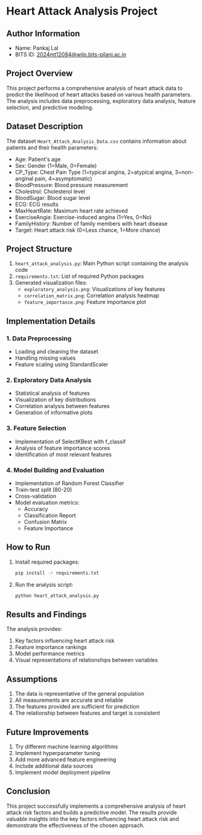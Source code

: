 # Heart Attack Analysis Project

## Author Information
- Name: Pankaj Lal
- BITS ID: 2024mt12084@wilp.bits-pilani.ac.in

## Project Overview
This project performs a comprehensive analysis of heart attack data to predict the likelihood of heart attacks based on various health parameters. The analysis includes data preprocessing, exploratory data analysis, feature selection, and predictive modeling.

## Dataset Description
The dataset `Heart_Attack_Analysis_Data.csv` contains information about patients and their health parameters:
- Age: Patient's age
- Sex: Gender (1=Male, 0=Female)
- CP_Type: Chest Pain Type (1=typical angina, 2=atypical angina, 3=non-anginal pain, 4=asymptomatic)
- BloodPressure: Blood pressure measurement
- Cholestrol: Cholesterol level
- BloodSugar: Blood sugar level
- ECG: ECG results
- MaxHeartRate: Maximum heart rate achieved
- ExerciseAngia: Exercise-induced angina (1=Yes, 0=No)
- FamilyHistory: Number of family members with heart disease
- Target: Heart attack risk (0=Less chance, 1=More chance)

## Project Structure
1. `heart_attack_analysis.py`: Main Python script containing the analysis code
2. `requirements.txt`: List of required Python packages
3. Generated visualization files:
   - `exploratory_analysis.png`: Visualizations of key features
   - `correlation_matrix.png`: Correlation analysis heatmap
   - `feature_importance.png`: Feature importance plot

## Implementation Details

### 1. Data Preprocessing
- Loading and cleaning the dataset
- Handling missing values
- Feature scaling using StandardScaler

### 2. Exploratory Data Analysis
- Statistical analysis of features
- Visualization of key distributions
- Correlation analysis between features
- Generation of informative plots

### 3. Feature Selection
- Implementation of SelectKBest with f_classif
- Analysis of feature importance scores
- Identification of most relevant features

### 4. Model Building and Evaluation
- Implementation of Random Forest Classifier
- Train-test split (80-20)
- Cross-validation
- Model evaluation metrics:
  - Accuracy
  - Classification Report
  - Confusion Matrix
  - Feature Importance

## How to Run
1. Install required packages:
   ```bash
   pip install -r requirements.txt
   ```

2. Run the analysis script:
   ```bash
   python heart_attack_analysis.py
   ```

## Results and Findings
The analysis provides:
1. Key factors influencing heart attack risk
2. Feature importance rankings
3. Model performance metrics
4. Visual representations of relationships between variables

## Assumptions
1. The data is representative of the general population
2. All measurements are accurate and reliable
3. The features provided are sufficient for prediction
4. The relationship between features and target is consistent

## Future Improvements
1. Try different machine learning algorithms
2. Implement hyperparameter tuning
3. Add more advanced feature engineering
4. Include additional data sources
5. Implement model deployment pipeline

## Conclusion
This project successfully implements a comprehensive analysis of heart attack risk factors and builds a predictive model. The results provide valuable insights into the key factors influencing heart attack risk and demonstrate the effectiveness of the chosen approach. 